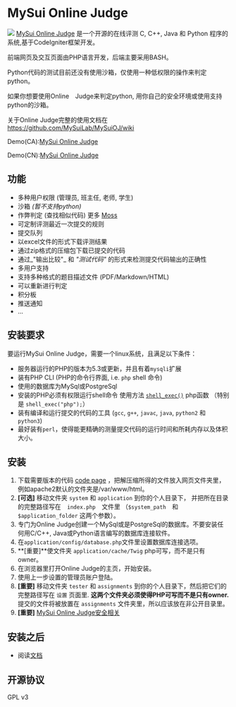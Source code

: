 # MySui Online Judge

![](http://p1.bqimg.com/4851/2da076e35603093d.png)
[MySui Online Judge](https://github.com/MySuiLab/MySuiOJ) 是一个开源的在线评测 C, C++, Java 和
Python 程序的系统,基于CodeIgniter框架开发。

前端网页及交互页面由PHP语言开发，后端主要采用BASH。

Python代码的测试目前还没有使用沙箱，仅使用一种低权限的操作来判定python。

如果你想要使用Online　Judge来判定python, 用你自己的安全环境或使用支持python的沙箱。

关于Online Judge完整的使用文档在 https://github.com/MySuiLab/MySuiOJ/wiki

Demo(CA):[MySui Online Judge](http://demo.mysui.org)

Demo(CN):[MySui Online Judge](http://demo.cn.mysui.org)

## 功能
  * 多种用户权限 (管理员, 班主任, 老师, 学生)
  * 沙箱 _(暂不支持python)_
  * 作弊判定 (查找相似代码) 更多 [Moss](http://theory.stanford.edu/~aiken/moss/)
  * 可定制评测最近一次提交的规则
  * 提交队列
  * 以excel文件的形式下载评测结果
  * 通过zip格式的压缩包下载已提交的代码
  * 通过_"输出比较"_ 和 _"测试代码"_ 的形式来检测提交代码输出的正确性
  * 多用户支持
  * 支持多种格式的题目描述文件 (PDF/Markdown/HTML)
  * 可以重新进行判定
  * 积分板
  * 推送通知
  * ...

## 安装要求

要运行MySui Online Judge，需要一个linux系统，且满足以下条件：

  * 服务器运行的PHP的版本为5.3或更新，并且有着`mysqli`扩展
  * 装有PHP CLI (PHP的命令行界面, i.e. `php` shell 命令)
  * 使用的数据库为MySql或PostgreSql
  * 安装的PHP必须有权限运行shell命令 使用方法 [`shell_exec()`](http://www.php.net/manual/en/function.shell-exec.php) php函数 （特别是 `shell_exec("php");`）
  * 装有编译和运行提交的代码的工具 (`gcc`, `g++`, `javac`, `java`, `python2` 和 `python3`)
  * 最好装有`perl`，使得能更精确的测量提交代码的运行时间和所耗内存以及体积大小。

## 安装

  1. 下载需要版本的代码 [code page](https://github.com/MySuiLab/MySuiOJ/releases) ，把解压缩所得的文件放入网页文件夹里，例如apache2默认的文件夹是/var/www/html。
  2. **[可选]** 移动文件夹 `system` 和 `application` 到你的个人目录下， 并把所在目录的完整路径写在　`index.php`　文件里 （`$system_path`　和　`$application_folder` 这两个参数）。
  3. 专门为Online Judge创建一个MySql或是PostgreSql的数据库。不要安装任何用C/C++, Java或Python语言编写的数据库连接软件。
  4. 在`application/config/database.php`文件里设置数据库连接选项。
  5. **[重要]**使文件夹 `application/cache/Twig` php可写，而不是只有owner。
  6. 在浏览器里打开Online Judge的主页，开始安装。
  7. 使用上一步设置的管理员账户登陆。
  8. **[重要]** 移动文件夹 `tester` 和 `assignments` 到你的个人目录下，然后把它们的完整路径写在 `设置` 页面里. **这两个文件夹必须使得PHP可写而不是只有owner.** 提交的文件将被放置在 `assignments` 文件夹里，所以应该放在非公开目录里。
  9. **[重要]** [MySui Online Judge安全相关](https://github.com/MySuiLab/MySuiOJ/wiki)

## 安装之后

  * 阅读[文档](https://github.com/MySuiLab/MySuiOJ/wiki)

## 开源协议

GPL v3
